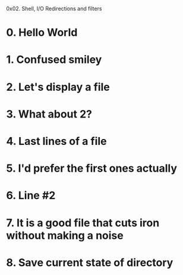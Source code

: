
0x02. Shell, I/O Redirections and filters

# 0. Hello World
# 1. Confused smiley
# 2. Let's display a file
# 3. What about 2?
# 4. Last lines of a file
# 5. I'd prefer the first ones actually
# 6. Line #2
# 7. It is a good file that cuts iron without making a noise
# 8. Save current state of directory


